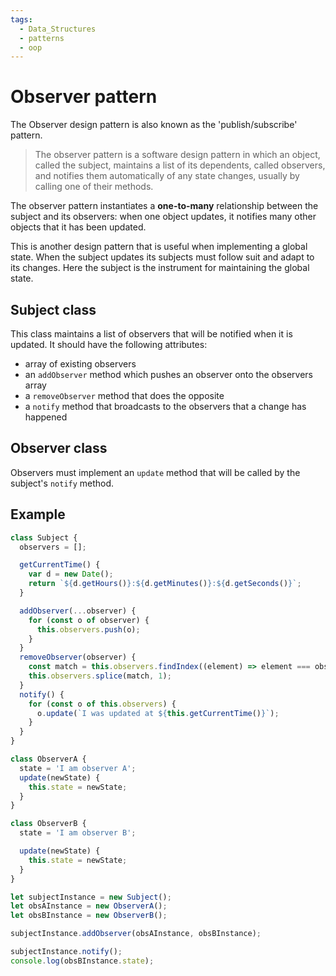 ```yaml
---
tags:
  - Data_Structures
  - patterns
  - oop
---
```


# Observer pattern

The Observer design pattern is also known as the 'publish/subscribe' pattern.

> The observer pattern is a software design pattern in which an object, called the subject, maintains a list of its dependents, called observers, and notifies them automatically of any state changes, usually by calling one of their methods.

The observer pattern instantiates a **one-to-many** relationship between the subject and its observers: when one object updates, it notifies many other objects that it has been updated.

This is another design pattern that is useful when implementing a global state. When the subject updates its subjects must follow suit and adapt to its changes. Here the subject is the instrument for maintaining the global state.

## Subject class

This class maintains a list of observers that will be notified when it is updated. It should have the following attributes:

- array of existing observers
- an `addObserver` method which pushes an observer onto the observers array
- a `removeObserver` method that does the opposite
- a `notify` method that broadcasts to the observers that a change has happened

## Observer class

Observers must implement an `update` method that will be called by the subject's `notify` method.

## Example

```js
class Subject {
  observers = [];

  getCurrentTime() {
    var d = new Date();
    return `${d.getHours()}:${d.getMinutes()}:${d.getSeconds()}`;
  }

  addObserver(...observer) {
    for (const o of observer) {
      this.observers.push(o);
    }
  }
  removeObserver(observer) {
    const match = this.observers.findIndex((element) => element === observer);
    this.observers.splice(match, 1);
  }
  notify() {
    for (const o of this.observers) {
      o.update(`I was updated at ${this.getCurrentTime()}`);
    }
  }
}

class ObserverA {
  state = 'I am observer A';
  update(newState) {
    this.state = newState;
  }
}

class ObserverB {
  state = 'I am observer B';

  update(newState) {
    this.state = newState;
  }
}

let subjectInstance = new Subject();
let obsAInstance = new ObserverA();
let obsBInstance = new ObserverB();

subjectInstance.addObserver(obsAInstance, obsBInstance);

subjectInstance.notify();
console.log(obsBInstance.state);
```
